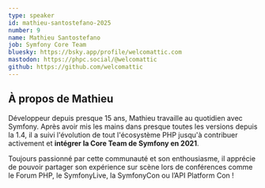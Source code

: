 ```yaml
---
type: speaker
id: mathieu-santostefano-2025
number: 9
name: Mathieu Santostefano
job: Symfony Core Team
bluesky: https://bsky.app/profile/welcomattic.com
mastodon: https://phpc.social/@welcomattic
github: https://github.com/welcomattic
---
```


## À propos de Mathieu

Développeur depuis presque 15 ans, Mathieu travaille au quotidien avec Symfony. Après avoir mis les mains dans presque toutes les versions depuis la 1.4, il a suivi l'évolution de tout l'écosystème PHP jusqu'à contribuer activement et **intégrer la Core Team de Symfony en 2021**.

Toujours passionné par cette communauté et son enthousiasme, il apprécie de pouvoir partager son expérience sur scène lors de conférences comme le Forum PHP, le SymfonyLive, la SymfonyCon ou l’API Platform Con !
